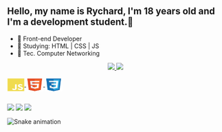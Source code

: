 ## Hello, my name is Rychard, I'm 18 years old and I'm a development student.👋


- 🔭 Front-end Developer
- 🌱 Studying: HTML | CSS | JS
- 👯 Tec. Computer Networking

<div align="center">
  <a href="https://github.com/rychardbarros">
  <img height="180em" src="https://github-readme-stats.vercel.app/api?username=RychardBarros&show_icons=true&theme=dark&include_all_commits=true&count_private=true"/>
  <img height="180em" src="https://github-readme-stats.vercel.app/api/top-langs/?username=RychardBarros&layout=compact&langs_count=7&theme=dark"/>
</div>
  <div style="display: inline_block"><br>
  <img align="center" alt="Rych-Js" height="30" width="40" src="https://raw.githubusercontent.com/devicons/devicon/master/icons/javascript/javascript-plain.svg">
  <img align="center" alt="Rych-HTML" height="30" width="40" src="https://raw.githubusercontent.com/devicons/devicon/master/icons/html5/html5-original.svg">
  <img align="center" alt="Rych-CSS" height="30" width="40" src="https://raw.githubusercontent.com/devicons/devicon/master/icons/css3/css3-original.svg">
  </div>
  
  ##
  
  <div>
  <a href="https://www.instagram.com/_rychardx_/" target="_blank"><img src="https://img.shields.io/badge/-Instagram-%23E4405F?style=for-the-badge&logo=instagram&logoColor=white" target="_blank"></a> 
  <a href = "mailto:rychard.barros.dev@gmail.com"><img src="https://img.shields.io/badge/-Gmail-%23333?style=for-the-badge&logo=gmail&logoColor=white" target="_blank"></a>
  <a href="https://www.linkedin.com/in/rychard-barros-3846431b7/" target="_blank"><img src="https://img.shields.io/badge/-LinkedIn-%230077B5?style=for-the-badge&logo=linkedin&logoColor=white" target="_blank"></a>
    
   ![Snake animation](https://github.com/rychardbarros/rychardbarros)
    
  </div> 
  
